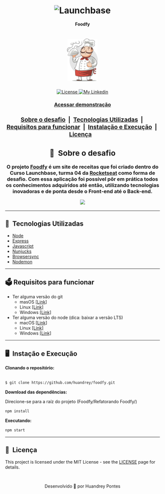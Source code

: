 <h1 align="center">
    <img alt="Launchbase" src="https://storage.googleapis.com/golden-wind/bootcamp-launchbase/logo.png" width="260px" />
</h1>

<p align="center"> <b>Foodfy</b> </p>

<h1 align="center">
    <img alt="Foodfy" src="https://github.com/louiscavalcante/LaunchBaseBootcamp/blob/master/Foodfy/assets/chef.png" width="100px" />
</h1>

<p align="center">
  
  <a href="/LICENSE" > 
    <img alt="License" src="https://img.shields.io/badge/license-MIT-%23F8952D">
  </a>
 
  <a href="https://www.twitter.com/huapss" >
  <img alt="My Linkedin" src="https://img.shields.io/badge/-uandrei-gray?style=social&logo=twitter">
  </a>
 
</p>

[<h3 align="center">Acessar demonstração<h3>](https://foodfy-bootcamp.herokuapp.com/)

<p align="center">
  <a href="#sobre-o-desafio">Sobre o desafio</a>
  &nbsp;|&nbsp;
  <a href="#tecnologias-utilizadas">Tecnologias Utilizadas</a>
  &nbsp;|&nbsp;
  <a href="#requisitos-para-funcionar">Requisitos para funcionar</a>
  &nbsp;|&nbsp
  <a href="#instalação-e-execução">Instalação e Execução</a>
  &nbsp;|&nbsp;
  <a href="#Licença">Licença</a>
  &nbsp;&nbsp;
</p>

## 🧩&nbsp;&nbsp;Sobre o desafio
O projeto [**Foodfy**](https://foodfy-bootcamp.herokuapp.com/) é um site de receitas que foi criado dentro do Curso Launchbase, turma 04 da [Rocketseat](rocketseat.com.br) como forma de desafio. Com essa aplicação foi possível pôr em prática todos os conhecimentos adquiridos até então, utilizando tecnologias inovadoras e de ponta desde o Front-end até o Back-end.

<img src="Refatorando Foodfy/public/assets/foodfy.gif">

---

## 🚀&nbsp;&nbsp;Tecnologias Utilizadas
- [Node](nodejs.org)
- [Express](expressjs.org)
- [Javascript]()
- [Nunjucks](https://mozilla.github.io/nunjucks/)
- [Browsersync](https://www.browsersync.io/)
- [Nodemon](https://nodemon.io/)

---

## 🗳&nbsp;Requisitos para funcionar 
- Ter alguma versão do git
  - masOS [[Link]](https://git-scm.com/download/mac)
  - Linux [[Link]](https://git-scm.com/download/linux)
  - Windows [[Link]](https://git-scm.com/download/win)
- Ter alguma versão do node (dica: baixar a versão LTS)
  - macOS [[Link]](https://nodejs.org/en/)
  - Linux [[Link]](https://nodejs.org/en/)
  - Windows [[Link]](https://nodejs.org/en/)

---

## 🖥&nbsp;&nbsp;Instação e Execução

<b>Clonando o repositório:</b>

```bash 

$ git clone https://github.com/huandrey/foodfy.git

```

<b>Download das dependências:</b>
<p>Direcione-se para a raíz do projeto (Foodfy/Refatorando Foodfy/)</p>

```bash 
npm install
```

<b>Executando:</b>
```bash
npm start
```

---

## 📖&nbsp;&nbsp;Licença

This project is licensed under the MIT License - see the [LICENSE](https://opensource.org/licenses/MIT) page for details.

<br>
<p align="center">Desenvolvido 💙 por Huandrey Pontes<p>
